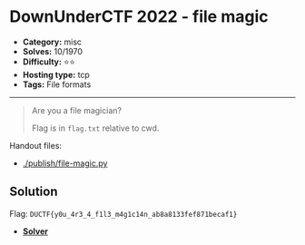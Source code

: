 # DownUnderCTF 2022 - file magic

- **Category:** misc
- **Solves:** 10/1970
- **Difficulty:** ⭐️⭐️
- **Hosting type:** tcp
- **Tags:** File formats

---

> Are you a file magician?
> 
> Flag is in `flag.txt` relative to cwd.


Handout files:

- [./publish/file-magic.py](./publish/file-magic.py)

## Solution

Flag: `DUCTF{y0u_4r3_4_f1l3_m4g1c14n_ab8a8133fef871becaf1}`


- [**Solver**](./solve/solv.py)



